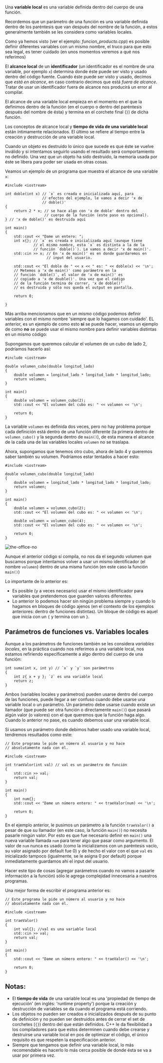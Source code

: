 Una **variable local** es una variable definida dentro del cuerpo de una función.

Recordemos que un parámetro de una función es una variable definida dentro de los paréntesis que van después del nombre de la función, a estos generalmente también se les considera como variables locales.

Como ya hemos visto (ver el ejemplo: *funcion_producto.cpp*) es posible definir diferentes variables con un mismo nombre, el truco para que esto sea legal, es tener cuidado (en unos momentos veremos a qué nos referimos)

El **alcance local** de un **identificador** (un identificador es el nombre de una variable, por ejemplo `x`) determina donde éste puede ser visto y usado dentro del código fuente. Cuando éste puede ser visto y usado, decimos que *está en alcance*, en caso contrario decimos que está *fuera de alcance*. Tratar de usar un identificador fuera de alcance nos producirá un error al compilar.

El alcance de una variable local empieza en el momento en el que la definimos dentro de la función (en el cuerpo o dentro del paréntesis después del nombre de ésta) y termina en el corchete final (`}`) de dicha función.

Los conceptos de alcance local y **tiempo de vida de una variable local** están íntimamente relacionados. El último se refiere al tiempo entre la creación y destrucción de una variable local. 

Cuando un objeto es destruido lo único que sucede es que éste se vuelve inválido y si intentamos seguirlo usando el resultado será comportamiento no definido. Una vez que un objeto ha sido destruido, la memoria usada por éste se libera para poder ser usada en otras cosas.

Veamos un ejemplo de un programa que muestra el alcance de una variable `x`:
```
#include <iostream>

int doble(int x) // `x` es creada e inicializada aquí, para
                 // efectos del ejemplo, le vamos a decir 'x de
                 // doble()'
{
    return 2 * x; // se hace algo con 'x de doble' dentro del 
                  // cuerpo de la función (este paso es opcional).
} // 'x de doble()' es destruida aquí

int main()
{
    std::cout << "Dame un entero: ";
    int x{}; // `x` es creada e inicializada aquí (aunque tiene
             // el mismo nombre, esta `x` es distinta a la de la
             // función `doble()`). Le vamos a decir 'x de main()'.
    std::cin >> x; // En 'x de main()' es en donde guardaremos en 
                   // input del usuario.

    std::cout << "El doble de " << x << " es: " << doble(x) << '\n'; 
    // Metemos a 'x de main()' como parámetro en la
    // función `doble()`, el valor de 'x de main()' es
    // copiado a 'x de double()'. Una vez que el código
    // de la función termina de correr, 'x de doble()'
    // es destruida y sólo nos queda el output en pantalla.
    
    return 0;
    
}
```

Más arriba mencionamos que en un mismo código podemos definir variables con el mismo nombre 'siempre que lo hagamos con cuidado'. EL anterior, es un ejemplo de como esto **sí** se puede hacer, veamos un ejemplo de como **no** se puede usar el mismo nombre para definir variables distintas en un mismo código:

Supongamos que queremos calcular el volumen de un cubo de lado 2, podríamos hacerlo así:
```
#include <iostream>

double volumen_cubo(double longitud_lado)
{
    double volumen = longitud_lado * longitud_lado * longitud_lado;
    return volumen;
}

int main()
{
    double volumen = volumen_cubo(2);
    std::cout << "El volumen del cubo es: " << volumen << '\n';

    return 0;
}
```
La variable `volumen` es definida dos veces, pero no hay problema porque cada definición está dentro de una función diferente (la primera dentro de `volumen_cubo()` y la segunda dentro de `main()`), de esta manera el alcance de la cada una de las variables locales `volumen` no se traslapa. 

Ahora, supongamos que tenemos otro cubo, ahora de lado 4 y queremos saber también su volumen. Podríamos estar tentados a hacer esto:
```
#include <iostream>

double volumen_cubo(double longitud_lado)
{
    double volumen = longitud_lado * longitud_lado * longitud_lado;
    return volumen;
}

int main()
{
    double volumen = volumen_cubo(2);
    std::cout << "El volumen del cubo es: " << volumen << '\n';

    double volumen = volumen_cubo(4);
    std::cout << "El volumen del cubo es: " << volumen << '\n';

    return 0;
}
```

![the-office-no](https://github.com/user-attachments/assets/cba3e606-0fb5-4638-a473-6e7245b79fcd)


Aunque el anterior código sí compila, no nos da el segundo volumen que buscamos porque intentamos volver a usar un mismo identificador (el nombre `volumen`) dentro de una misma función (en este caso la función `main()`)

Lo importante de lo anterior es:
* Es posible (y a veces necesario) usar el mismo identificador para variables que pretendemos que guarden valores diferentes.
* Lo anterior lo podemos hacer sin ningún problema siempre y cuando lo hagamos en bloques de código ajenos (en el contexto de los ejemplos anteriores: dentro de funciones distintas). Un bloque de código es aquel que inicia con un `{` y termina con un `}`.

## Parámetros de funciones vs. Variables locales

Aunque a los parámetros de funciones también se les considera *variables locales*, en la práctica cuando nos referimos a una variable local, nos estamos refiriendo específicamente a algo dentro del cuerpo de una función:
```
int suma(int x, int y) // `x` y `y` son parámetros
{
    int z{ x + y }; `z` es una variable local
    return z;
}
```
Ambos (variables locales y parámetros) pueden usarse dentro del cuerpo de las funciones, puede llegar a ser confuso cuando debe usarse una variable local o un parámetro. Un parámetro debe usarse cuando existe un llamador (que puede ser otra función o directamente `main()`) que pasará algún valor (o valores) con el que queremos que la función haga algo. Cuando lo anterior no pase, es cuando debemos usar una variable local.

Si usamos un parámetro donde debimos haber usado una variable local, tendremos resultados como este:
```
// Este programa le pide un número al usuario y no hace
// absolutamente nada con él.

#include <iostream>

int traeValor(int val) // val es un parámetro de función
{
    std::cin >> val;
    return val;
}

int main()
{
    int num{};
    std::cout << "Dame un número entero: " << traeValor(num) << '\n';

    return 0;
}
```

En el ejemplo anterior, le pusimos un parámetro a la función `traeValor()` a pesar de que su llamador (en este caso, la función `main()`) no necesita pasarle ningún valor. Por esto es que fue necesario definir en `main()` una nueva variable llamada `num` para tener algo que pasar como argumento. El valor de `num` nunca es usado (como la inicializamos con un paréntesis vacío, su valor asignado por default fue 0) y de hecho el valor con el que `val` es inicializado tampoco (igualmente, se le asigna 0 por default) porque inmediatamente guardamos ahí el input del usuario.

Hacer este tipo de cosas (agregar parámetros cuando no vamos a pasarle información a la función) sólo le agrega complejidad innecesaria a nuestros programas.

Una mejor forma de escribir el programa anterior es:
```
// Este programa le pide un número al usuario y no hace
// absolutamente nada con él.

#include <iostream>

int traeValor()
{
    int val{}; //val es una variable local
    std::cin >> val;
    return val;
}

int main()
{
    std::cout << "Dame un número entero: " << traeValor() << '\n';

    return 0;
}
```

## Notas:
* El **tiempo de vida** de una variable local es una 'propiedad de tiempo de ejecución' (en inglés: 'runtime property') porque la creación y destrucción de variables se da cuando el programa está corriendo.
* Los objetos no pueden ser creados e inicializados después de su punto de definición y no pueden ser destruidos antes de cerrar el set de corchetes (`{}`) dentro del que están definidos. C++ le da flexibilidad a los compiladores para que estos determinen cuando debe crearse y destruirse una variable local en pos de optimizar el código, el único requisito es que respeten la especificación anterior.
* Siempre que tengamos que definir una variable local, lo más recomendable es hacerlo lo más cerca posible de donde ésta se va a usar por primera vez.
